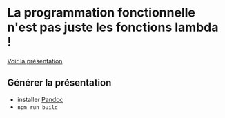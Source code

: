 La programmation fonctionnelle n'est pas juste les fonctions lambda !
=====================================================================

[Voir la présentation](https://dsferruzza.github.io/conf-programmation-fonctionnelle-en-scala)

## Générer la présentation

- installer [Pandoc](http://pandoc.org/)
- `npm run build`
